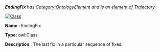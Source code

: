 ___EndingFix__ 
 has
 [Category:OntologyElement](../../Category/OntologyElement "Category:OntologyElement") 
 and is an
 [element of](../../Property/ElementOf "Property:ElementOf") 
[Trajectory](../../Submissions/Trajectory "Submissions:Trajectory")_




  





[![Class](../../images/thumb/2/27/Class.gif/45px-Class.gif)](../../Image/Class.gif "Class")


__Name__ 
 : EndingFix
 



__Type:__ 
 owl:Class
 



__Description__ 
 : The last fix in a particular sequence of fixes.